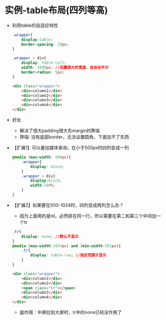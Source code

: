 # 实例-table布局(四列等高)

- 利用table的自适应特性
    ```css
    .wrapper{
        display:table;
        border-spacing: 20px;
    }

    .wrapper > div{
        display: table-cell;
        width: 1000px; //设置很大的宽度，会自动平分
        border-radius: 5px;
    }
    ```
    ```html
    <div class="wrapper">
        <div>column1</div>
        <div>column2</div>
        <div>column3</div>
        <div>column4</div>
    </div>
    ```
- 好处
    - 解决了很大padding很大负margin的弊端
    - 弊端: 没有底部border，无法设置圆角，下面加不了东西

- 【扩展1】可以叠加媒体查询，在小于500px时四列变成一列
    ```css
    @media (max-width: 500px){
        .wrapper{
            display: block;
        }
        .wrapper > div{
            display:block;
            width:100%;
        }
    }
    ```

- 【扩展2】如果要在500-1024时，四列变成两列怎么办？
    - 因为上面用的是td，必然排在同一行，所以需要在第二和第三个中间加一个tr
    ```css
    .tr{
        display: none; //默认不显示
    }
    @media (max-width:1024px) and (min-width:501px){
        .tr{
            display: table-row; //指定范围才显示
        }
    }
    ```
    ```html
    <div class="wrapper">
        <div>column1</div>
        <div>column2</div>
        <span class="tr"></span>
        <div>column3</div>
        <div>column4</div>
    </div>
    ```

    - 副作用：中屏拉到大屏时，tr中的none已经没作用了